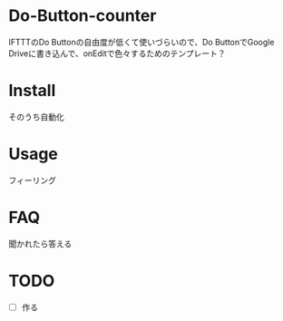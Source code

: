 <!-- coding:utf-8, mode:gfm-mode -->
<!-- Author: kakakaya, Date: Mon Jun 15 16:47:25 2015 -->
# Do-Button-counter
IFTTTのDo Buttonの自由度が低くて使いづらいので、Do ButtonでGoogle Driveに書き込んで、onEditで色々するためのテンプレート？
# Install
そのうち自動化
# Usage
フィーリング
# FAQ
聞かれたら答える
# TODO
- [ ] 作る
